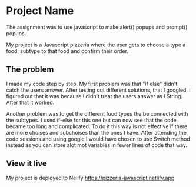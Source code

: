 # Project Name

The assignment was to use javascript to make alert() popups and prompt() popups. 

My project is a Javascript pizzeria where the user gets to choose a type a food, subtype to that food and confirm their order. 

## The problem

I made my code step by step. My first problem was that "if else" didn't catch the users answer. After testing out different solutions, that I googled, i figured out that it was because i didn't treat the users answer as i String. After that it worked. 

Another problem was to get the different food types the be connected with the subtypes. I used if-else for this one but can now see that the code became too long and complicated. To do it this way is not effective if there are more choises and subchoises than the ones I have. After attending the code sessions and using google I would have chosen to use Switch method instead as you can store alot mot variables in fewer lines of code that way. 

## View it live
My project is deployed to Nelify https://pizzeria-javascript.netlify.app

